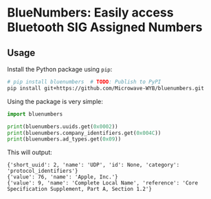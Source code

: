# BlueNumbers: Easily access Bluetooth SIG Assigned Numbers

## Usage

Install the Python package using `pip`:

```sh
# pip install bluenumbers  # TODO: Publish to PyPI
pip install git+https://github.com/Microwave-WYB/bluenumbers.git
```

Using the package is very simple:

```python
import bluenumbers

print(bluenumbers.uuids.get(0x0002))
print(bluenumbers.company_identifiers.get(0x004C))
print(bluenumbers.ad_types.get(0x09))
```

This will output:

```
{'short_uuid': 2, 'name': 'UDP', 'id': None, 'category': 'protocol_identifiers'}
{'value': 76, 'name': 'Apple, Inc.'}
{'value': 9, 'name': 'Complete Local Name', 'reference': 'Core Specification Supplement, Part A, Section 1.2'}
```
